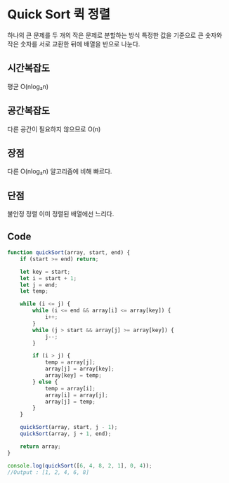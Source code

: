 # Quick Sort 퀵 정렬
하나의 큰 문제를 두 개의 작은 문제로 분할하는 방식
특정한 값을 기준으로 큰 숫자와 작은 숫자를 서로 교환한 뒤에 배열을 반으로 나눈다.

## 시간복잡도
평균 O(nlog₂n)

## 공간복잡도
다른 공간이 필요하지 않으므로 O(n)

## 장점
다른 O(nlog₂n) 알고리즘에 비해 빠르다.

## 단점
불안정 정렬
이미 정렬된 배열에선 느리다.

## Code
```js
function quickSort(array, start, end) {
    if (start >= end) return;

    let key = start;
    let i = start + 1;
    let j = end;
    let temp;

    while (i <= j) {
        while (i <= end && array[i] <= array[key]) {
            i++;
        }
        while (j > start && array[j] >= array[key]) {
            j--;
        }

        if (i > j) {
            temp = array[j];
            array[j] = array[key];
            array[key] = temp;
        } else {
            temp = array[i];
            array[i] = array[j];
            array[j] = temp;
        }
    }

    quickSort(array, start, j - 1);
    quickSort(array, j + 1, end);

    return array;
}

console.log(quickSort([6, 4, 8, 2, 1], 0, 4));
//Output : [1, 2, 4, 6, 8]
```